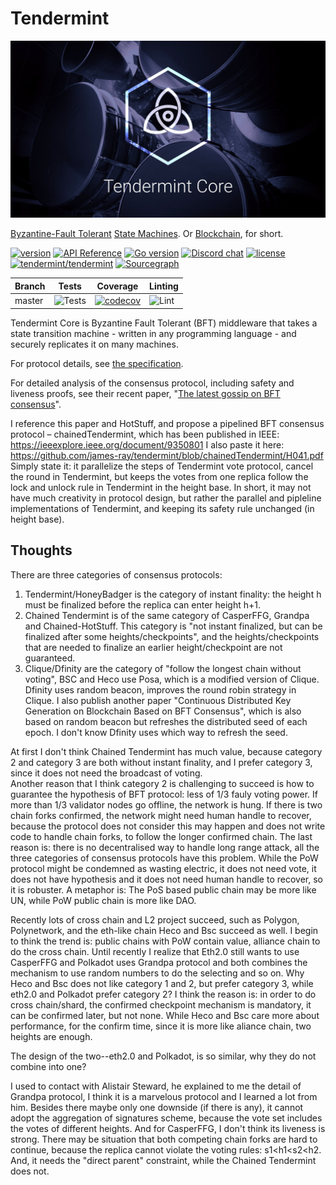 # Tendermint

![banner](docs/tendermint-core-image.jpg)

[Byzantine-Fault Tolerant](https://en.wikipedia.org/wiki/Byzantine_fault_tolerance)
[State Machines](https://en.wikipedia.org/wiki/State_machine_replication).
Or [Blockchain](<https://en.wikipedia.org/wiki/Blockchain_(database)>), for short.

[![version](https://img.shields.io/github/tag/tendermint/tendermint.svg)](https://github.com/tendermint/tendermint/releases/latest)
[![API Reference](https://camo.githubusercontent.com/915b7be44ada53c290eb157634330494ebe3e30a/68747470733a2f2f676f646f632e6f72672f6769746875622e636f6d2f676f6c616e672f6764646f3f7374617475732e737667)](https://pkg.go.dev/github.com/tendermint/tendermint)
[![Go version](https://img.shields.io/badge/go-1.15-blue.svg)](https://github.com/moovweb/gvm)
[![Discord chat](https://img.shields.io/discord/669268347736686612.svg)](https://discord.gg/vcExX9T)
[![license](https://img.shields.io/github/license/tendermint/tendermint.svg)](https://github.com/tendermint/tendermint/blob/master/LICENSE)
[![tendermint/tendermint](https://tokei.rs/b1/github/tendermint/tendermint?category=lines)](https://github.com/tendermint/tendermint)
[![Sourcegraph](https://sourcegraph.com/github.com/tendermint/tendermint/-/badge.svg)](https://sourcegraph.com/github.com/tendermint/tendermint?badge)

| Branch | Tests                                                                                      | Coverage                                                                                                                             | Linting                                                                    |
|--------|--------------------------------------------------------------------------------------------|--------------------------------------------------------------------------------------------------------------------------------------|----------------------------------------------------------------------------|
| master | ![Tests](https://github.com/tendermint/tendermint/workflows/Tests/badge.svg?branch=master) | [![codecov](https://codecov.io/gh/tendermint/tendermint/branch/master/graph/badge.svg)](https://codecov.io/gh/tendermint/tendermint) | ![Lint](https://github.com/tendermint/tendermint/workflows/Lint/badge.svg) |

Tendermint Core is Byzantine Fault Tolerant (BFT) middleware that takes a state transition machine - written in any programming language -
and securely replicates it on many machines.

For protocol details, see [the specification](https://github.com/tendermint/spec).

For detailed analysis of the consensus protocol, including safety and liveness proofs,
see their recent paper, "[The latest gossip on BFT consensus](https://arxiv.org/abs/1807.04938)".

I reference this paper and HotStuff, and propose a pipelined BFT consensus protocol – chainedTendermint,
which has been published in IEEE: https://ieeexplore.ieee.org/document/9350801
I also paste it here: https://github.com/james-ray/tendermint/blob/chainedTendermint/H041.pdf
Simply state it: it parallelize the steps of Tendermint vote protocol, cancel the round in Tendermint, but keeps the votes from one replica follow the lock and unlock rule in Tendermint in the height base.
In short, it may not have much creativity in protocol design, but rather the parallel and pipleline implementations of Tendermint, and keeping its safety rule unchanged (in height base).

## Thoughts
There are three categories of consensus protocols:

1. Tendermint/HoneyBadger is the category of instant finality: the height h must be finalized before the replica can enter height h+1.
2. Chained Tendermint is of the same category of CasperFFG, Grandpa and Chained-HotStuff. This category is "not instant finalized, but can be finalized after some heights/checkpoints", and the heights/checkpoints that are needed to finalize an earlier height/checkpoint are not guaranteed.
3. Clique/Dfinity are the category of "follow the longest chain without voting", BSC and Heco use Posa, which is a modified version of Clique. Dfinity uses random beacon, improves the round robin strategy in Clique.  I also publish another paper "Continuous Distributed Key Generation on Blockchain Based on BFT Consensus", which is also based on random beacon but refreshes the distributed seed of each epoch. I don't know Dfinity uses which way to refresh the seed.

At first I don't think Chained Tendermint has much value, because category 2 and category 3 are both without instant finality, and I prefer category 3, since it does not need the broadcast of voting.   
Another reason that I think category 2 is challenging to succeed is how to guarantee the hypothesis of BFT protocol: less of 1/3 fauly voting power.
If more than 1/3 validator nodes go offline, the network is hung.
If there is two chain forks confirmed, the network might need human handle to recover, because the protocol does not consider this may happen and does not write code to handle chain forks, to follow the longer confirmed chain. 
The last reason is: there is no decentralised way to handle long range attack, all the three categories of consensus protocols have this problem. While the PoW protocol might be condemned as wasting electric, it does not need vote, it does not have hypothesis and it does not need human handle to recover, so it is robuster. A metaphor is: The PoS based public chain may be more like UN, while PoW public chain is more like DAO.

Recently lots of cross chain and L2 project succeed, such as Polygon, Polynetwork, and the eth-like chain Heco and Bsc succeed as well. I begin to think the trend is: public chains with PoW contain value, alliance chain to do the cross chain. Until recently I realize that Eth2.0 still wants to use CasperFFG and Polkadot uses Grandpa protocol and both combines the mechanism to use random numbers to do the selecting and so on.
Why Heco and Bsc does not like category 1 and 2, but prefer category 3, while eth2.0 and Polkadot prefer category 2? I think the reason is: in order to do cross chain/shard, the confirmed checkpoint mechanism is mandatory, it can be confirmed later, but not none. While Heco and Bsc care more about performance, for the confirm time, since it is more like aliance chain, two heights are enough.

The design of the two--eth2.0 and Polkadot, is so similar, why they do not combine into one?

I used to contact with Alistair Steward, he explained to me the detail of Grandpa protocol, I think it is a marvelous protocol and I learned a lot from him. Besides there maybe only one downside (if there is any), it cannot adopt the aggregation of signatures scheme, because the vote set includes the votes of different heights.
And for CasperFFG, I don't think its liveness is strong. There may be situation that both competing chain forks are hard to continue, because the replica cannot violate the voting rules: s1<h1<s2<h2.   And, it needs the "direct parent" constraint, while the Chained Tendermint does not.







